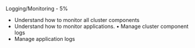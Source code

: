 Logging/Monitoring - 5%

- Understand how to monitor all cluster components
- Understand how to monitor applications. • Manage cluster component logs
- Manage application logs
